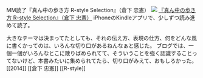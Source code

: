 MM読了『真ん中の歩き方 R-style Selection』（倉下 忠憲）
[![](https://images-fe.ssl-images-amazon.com/images/I/51EO0c537CL._SL160_.jpg)](http://www.amazon.co.jp/exec/obidos/ASIN/B00N4E5L1C/choiyaki81-22/ref=nosim)
[『真ん中の歩き方 R-style Selection』（倉下 忠憲）](http://www.amazon.co.jp/exec/obidos/ASIN/B00N4E5L1C/choiyaki81-22/ref=nosim)
iPhoneのKindleアプリで、少しずつ読み進めて読了。

大きなテーマは決まってたとしても、それの伝え方、表現の仕方、何をどんな風に書くかってのは、いろんな切り口があるねんなぁと感じた。
ブログでは、一個一個がいろんなとこに散りばめられてて、そういうことを強く認識することってないけど、本書みたいに集められてたら、切り口がみえて、おもしろかった。
[[2014]] [[倉下 忠憲]] [[R-style]]
